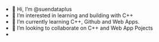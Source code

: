 - 👋 Hi, I’m @suendataplus
- 👀 I’m interested in learning and building with C++
- 🌱 I’m currently learning C++, Github and Web Apps.
- 💞️ I’m looking to collaborate on C++ and Web App Pojects
- <!--📫 How to reach me -->

<!--
suendataplus/suendataplus is a ✨ special ✨ repository because its `README.md` (this file) appears on your GitHub profile.
You can click the Preview link to take a look at your changes.
--->
